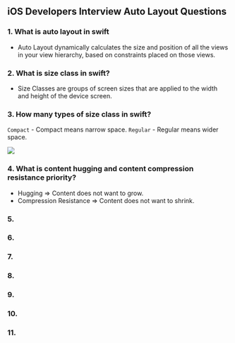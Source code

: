 ## iOS Developers Interview Auto Layout Questions

### 1. What is auto layout in swift
  - Auto Layout dynamically calculates the size and position of all the views in your view hierarchy, based on constraints placed on those views.
    
### 2. What is size class in swift?
  - Size Classes are groups of screen sizes that are applied to the width and height of the device screen.
    
### 3. How many types of size class in swift?
   `Compact` - Compact means narrow space.
   `Regular` - Regular means wider space.

   ![](https://miro.medium.com/v2/resize:fit:1400/format:webp/1*lOlo8WRtw-C37NSyZES5yQ.png)

### 4. What is content hugging and content compression resistance priority?
   - Hugging => Content does not want to grow.
   - Compression Resistance => Content does not want to shrink.
     
### 5.

### 6.

### 7.

### 8.

### 9.

### 10.

### 11.
